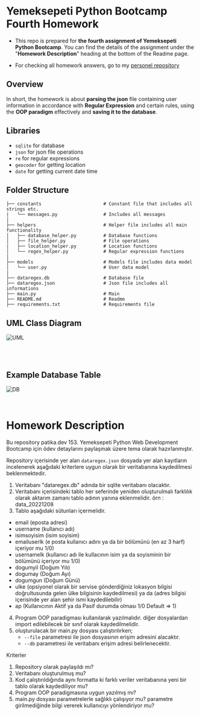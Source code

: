 
# **Yemeksepeti Python Bootcamp Fourth Homework**
- This repo is prepared for **the fourth assignment of Yemeksepeti Python Bootcamp**. You can find the details of the assignment under the "**Homework Description**" heading at the bottom of the Readme page.

- For checking all homework answers, go to my [personel repository](https://github.com/thealibrs/YemekSepeti-Python-Bootcamp-HWs)

## **Overview**

In short, the homework is about **parsing the json** file containing user information in accordance with **Regular Expression** and certain rules, using the **OOP paradigm** effectively and **saving it to the database**.


## **Libraries**

- `sqlite` for database
- `json` for json file operations
- `re` for regular expressions
- `geocoder` for getting location
- `date` for getting current date time

## **Folder Structure**

  
    ├── constants                       # Constant file that includes all strings etc.
    |   └── messages.py                 # Includes all messages
    |                                       
    ├── helpers                         # Helper file includes all main functionality
    │   ├── database_helper.py          # Database functions
    │   ├── file_helper.py              # File operations
    |   ├── location_helper.py          # Location functions
    │   └── regex_helper.py             # Regular expression functions
    |
    ├── models                          # Models file includes data model
    │   └── user.py                     # User data model
    |
    ├── dataregex.db                    # Database file
    ├── dataregex.json                  # Json file includes all informations
    ├── main.py                         # Main 
    ├── README.md                       # Readme
    ├── requirements.txt                # Requirements file  

## **UML Class Diagram**
![UML](https://i.hizliresim.com/ctxhqvo.png)

<br/>
<br/>


## **Example Database Table**
![DB](https://i.hizliresim.com/cvh60uy.png)


<br/>


# **Homework Description**

Bu repository patika.dev 153. Yemeksepeti Python Web Development Bootcamp için ödev detaylarını paylaşmak üzere tema olarak hazırlanmıştır. 

Repository içerisinde yer alan `dataregex.json` dosyada yer alan kayıtların incelenerek aşağıdaki kriterlere uygun olarak bir veritabanına kaydedilmesi beklenmektedir. 
1. Veritabanı "dataregex.db" adında bir sqlite veritabanı olacaktır.
2. Veritabanı içerisindeki tablo her seferinde yeniden oluşturulmalı farklılık olarak aktarım zamanı tablo adının yanına eklenmelidir. örn : data_20221208
3. Tablo aşağıdaki sütunları içermelidir.
  - email (eposta adresi)
  - username (kullanıcı adı)
  - isimsoyisim (isim soyisim)
  - emailuserlk (e posta kullanıcı adını ya da bir bölümünü (en az 3 harf) içeriyor mu 1/0)
  - usernamelk (kullanıcı adı ile kullacının isim ya da soyisminin bir bölümünü içeriyor mu 1/0)
  - dogumyil (Doğum Yılı)
  - dogumay  (Doğum Ayı)
  - dogumgun (Doğum Günü)
  - ulke (opsiyonel olarak bir servise gönderdiğiniz lokasyon bilgisi doğrultusunda gelen ülke bilgisinin kaydedilmesi) ya da (adres bilgisi içerisinde yer alan şehir ismi kaydedilebilir)
  - ap (Kullanıcının Aktif ya da Pasif durumda olması 1/0 Default => 1)
4. Program OOP paradigması kullanılarak yazılmalıdır. diğer dosyalardan import edilebilecek bir sınıf olarak kaydedilmelidir.
5. oluşturulacak bir main.py dosyası çalıştırılırken;
   - `--file` parametresi ile json dosyasının erişim adresini alacaktır.
   - `--db` parametresi ile veritabanı erişim adresi belirlenecektir. 

Kriterler
1. Repository olarak paylaşıldı mı?
2. Veritabanı oluşturulmuş mu?
3. Kod çalıştırıldığında aynı formatta ki farklı veriler veritabanına yeni bir tablo olarak kaydediliyor mu?
4. Program OOP paradigmasına uygun yazılmış mı?
5. main.py dosyası parametrelerle sağlıklı çalışıyor mu? parametre girilmediğinde bilgi vererek kullanıcıyı yönlendiriyor mu?
  
